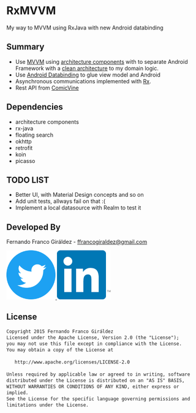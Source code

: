 # RxMVVM

My way to MVVM using RxJava with new Android databinding

## Summary
* Use [MVVM][1] using [architecture components][6] with to separate Android Framework with a [clean architecture][2] to my domain logic.
* Use [Android Databinding][3] to glue view model and Android
* Asynchronous communications implemented with [Rx][4].
* Rest API from [ComicVine][5]

## Dependencies
* architecture components
* rx-java
* floating search
* okhttp
* retrofit
* koin
* picasso

TODO LIST
---------

* Better UI, with Material Design concepts and so on
* Add unit tests, allways fail on that :( 
* Implement a local datasource with Realm to test it


Developed By
------------

Fernando Franco Giráldez - <ffrancogiraldez@gmail.com>

<a href="https://twitter.com/thanerian">
  <img alt="Follow me on Twitter" src="/images/twitter_icon.png" height="128"/>
</a>
<a href="http://es.linkedin.com/pub/fernando-franco-giraldez/22/803/b44/es">
  <img alt="Add me to Linkedin" src="/images/linkedin_icon.png" height="128"/>
</a>

License
-------

    Copyright 2015 Fernando Franco Giráldez
    Licensed under the Apache License, Version 2.0 (the "License");
    you may not use this file except in compliance with the License.
    You may obtain a copy of the License at

       http://www.apache.org/licenses/LICENSE-2.0

    Unless required by applicable law or agreed to in writing, software
    distributed under the License is distributed on an "AS IS" BASIS,
    WITHOUT WARRANTIES OR CONDITIONS OF ANY KIND, either express or implied.
    See the License for the specific language governing permissions and
    limitations under the License.
    
[1]: https://en.wikipedia.org/wiki/Model_View_ViewModel
[2]: http://blog.8thlight.com/uncle-bob/2012/08/13/the-clean-architecture.html
[3]: https://developer.android.com/topic/libraries/data-binding/index.html
[4]: http://reactivex.io/
[5]: http://www.comicvine.com/api/
[6]: https://developer.android.com/topic/libraries/architecture/index.html
